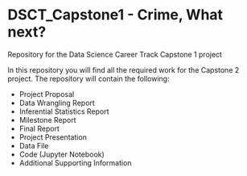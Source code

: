 # DSCT_Capstone1 - Crime, What next?
Repository for the Data Science Career Track Capstone 1 project

In this repository you will find all the required work for the Capstone 2 project. The repository will contain the following:
* Project Proposal
* Data Wrangling Report
* Inferential Statistics Report
* Milestone Report
* Final Report
* Project Presentation
* Data File
* Code (Jupyter Notebook)
* Additional Supporting Information

